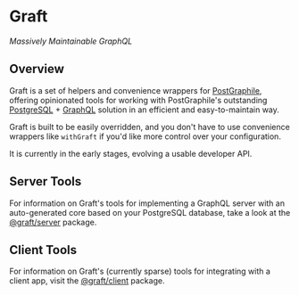 # Graft

_Massively Maintainable GraphQL_

## Overview

Graft is a set of helpers and convenience wrappers for [PostGraphile](https://www.graphile.org/postgraphile/), offering opinionated tools for working with PostGraphile's outstanding [PostgreSQL](https://www.postgresql.org/) + [GraphQL](https://graphql.org/) solution in an efficient and easy-to-maintain way.

Graft is built to be easily overridden, and you don't have to use convenience wrappers like `withGraft` if you'd like more control over your configuration.

It is currently in the early stages, evolving a usable developer API.

## Server Tools

For information on Graft's tools for implementing a GraphQL server with an auto-generated core based on your PostgreSQL database, take a look at the [@graft/server](packages/server) package.

## Client Tools

For information on Graft's (currently sparse) tools for integrating with a client app, visit the [@graft/client](packages/client) package.

